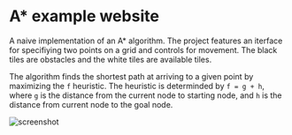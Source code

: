 # A* example website

A naive implementation of an A* algorithm. The project features an iterface for specifiying two points on a grid and controls for movement. The black tiles are obstacles and the white tiles are available tiles.

The algorithm finds the shortest path at arriving to a given point by maximizing the `f` heuristic. The heuristic is determinded by `f = g + h`, where `g` is the distance from the current node to starting node, and `h` is the distance from current node to the goal node.

![screenshot](https://user-images.githubusercontent.com/50104866/150198642-01e1fa5c-a9be-4e3a-9b90-6a3619684fb6.png)
